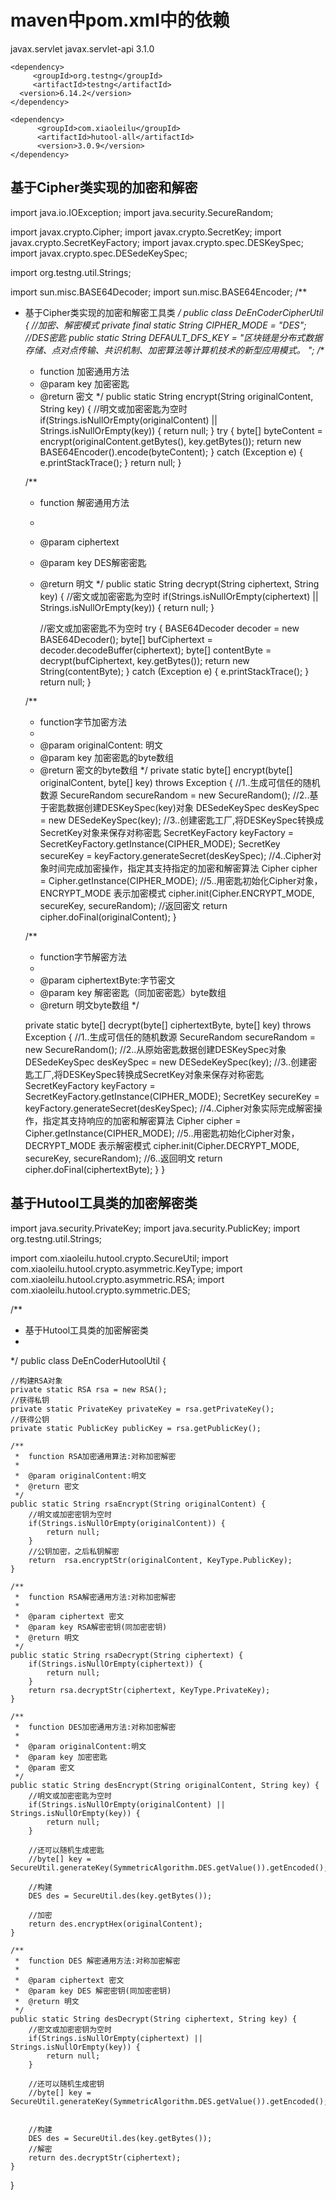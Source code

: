 # maven中pom.xml中的依赖
<!--servlet包的依赖-->
  <dependency>
		  <groupId>javax.servlet</groupId>
		  <artifactId>javax.servlet-api</artifactId>
		  <version>3.1.0</version>
  </dependency>  
  
	<dependency>
   		 <groupId>org.testng</groupId>
   		 <artifactId>testng</artifactId>
      <version>6.14.2</version>
	</dependency>  
	
	<dependency>
		  <groupId>com.xiaoleilu</groupId>
		  <artifactId>hutool-all</artifactId>
		  <version>3.0.9</version>
	</dependency>
  ## 基于Cipher类实现的加密和解密
  
import java.io.IOException;
import java.security.SecureRandom;

import javax.crypto.Cipher;
import javax.crypto.SecretKey;
import javax.crypto.SecretKeyFactory;
import javax.crypto.spec.DESKeySpec;
import javax.crypto.spec.DESedeKeySpec;

import org.testng.util.Strings;

import sun.misc.BASE64Decoder;
import sun.misc.BASE64Encoder;
/**
 *	基于Cipher类实现的加密和解密工具类
 */
public class DeEnCoderCipherUtil {
	//加密、解密模式
	private final static String CIPHER_MODE = "DES";
	//DES密匙
	public static String DEFAULT_DFS_KEY = "区块链是分布式数据存储、点对点传输、共识机制、加密算法等计算机技术的新型应用模式。 ";
	/**
	 * 	function 加密通用方法
	 * 	@param key 加密密匙
	 * 	@return 密文
	 */
	public static  String encrypt(String originalContent, String key) {
		//明文或加密密匙为空时
		if(Strings.isNullOrEmpty(originalContent) || Strings.isNullOrEmpty(key)) {
			return null;
		}
		try {
			byte[] byteContent = encrypt(originalContent.getBytes(), key.getBytes());
			return new BASE64Encoder().encode(byteContent);
		} catch (Exception e) {
			e.printStackTrace();
		}
		return null;
	}
	
	/**
	 *	function 解密通用方法
	 *
	 *	@param ciphertext
	 *	@param key DES解密密匙
	 *	@return 明文
	 */
	public static String decrypt(String ciphertext, String key) {
		//密文或加密密匙为空时
		if(Strings.isNullOrEmpty(ciphertext) || Strings.isNullOrEmpty(key)) {
			return null;
		}
		
		//密文或加密密匙不为空时
		try {
			BASE64Decoder decoder = new BASE64Decoder();
			byte[] bufCiphertext = decoder.decodeBuffer(ciphertext);
			byte[] contentByte = decrypt(bufCiphertext, key.getBytes());
			return new String(contentByte);
		} catch (Exception e) {
			e.printStackTrace();
		}
		return null;
	}
	
	/**
	 *	function字节加密方法
	 *	
	 *	@param originalContent: 明文
	 *	@param key 加密密匙的byte数组
	 *	@return 密文的byte数组
	 */
	private static byte[] encrypt(byte[] originalContent, byte[] key) throws Exception {
		//1..生成可信任的随机数源
		SecureRandom secureRandom = new SecureRandom();
		//2..基于密匙数据创建DESKeySpec(key)对象
		DESedeKeySpec desKeySpec = new DESedeKeySpec(key);
		//3..创建密匙工厂,将DESKeySpec转换成SecretKey对象来保存对称密匙
		SecretKeyFactory keyFactory = SecretKeyFactory.getInstance(CIPHER_MODE);
		SecretKey secureKey = keyFactory.generateSecret(desKeySpec);
		//4..Cipher对象时间完成加密操作，指定其支持指定的加密和解密算法
		Cipher cipher = Cipher.getInstance(CIPHER_MODE);
		//5..用密匙初始化Cipher对象，ENCRYPT_MODE 表示加密模式
		cipher.init(Cipher.ENCRYPT_MODE, secureKey, secureRandom);
		//返回密文
		return cipher.doFinal(originalContent);
	}
	
	/**
	 * 	function字节解密方法
	 * 	
	 * @param ciphertextByte:字节密文
	 * @param key 解密密匙（同加密密匙）byte数组
	 * @return 明文byte数组
	 */
	
	private static byte[] decrypt(byte[] ciphertextByte, byte[] key) throws Exception {
		//1..生成可信任的随机数源
		SecureRandom secureRandom = new SecureRandom();
		//2..从原始密匙数据创建DESKeySpec对象
		DESedeKeySpec desKeySpec = new DESedeKeySpec(key);
		//3..创建密匙工厂,将DESKeySpec转换成SecretKey对象来保存对称密匙
		SecretKeyFactory keyFactory = SecretKeyFactory.getInstance(CIPHER_MODE);
		SecretKey secureKey = keyFactory.generateSecret(desKeySpec);
		//4..Cipher对象实际完成解密操作，指定其支持响应的加密和解密算法
		Cipher cipher = Cipher.getInstance(CIPHER_MODE);
		//5..用密匙初始化Cipher对象，DECRYPT_MODE 表示解密模式
		cipher.init(Cipher.DECRYPT_MODE, secureKey, secureRandom);
		//6..返回明文
		return cipher.doFinal(ciphertextByte);
	}
}
## 基于Hutool工具类的加密解密类 


import java.security.PrivateKey;
import java.security.PublicKey;
import org.testng.util.Strings;

import com.xiaoleilu.hutool.crypto.SecureUtil;
import com.xiaoleilu.hutool.crypto.asymmetric.KeyType;
import com.xiaoleilu.hutool.crypto.asymmetric.RSA;
import com.xiaoleilu.hutool.crypto.symmetric.DES;

/**
 * 	基于Hutool工具类的加密解密类 
 *
 */
public class DeEnCoderHutoolUtil {
	
	//构建RSA对象
	private static RSA rsa = new RSA();
	//获得私钥
	private static PrivateKey privateKey = rsa.getPrivateKey();
	//获得公钥
	private static PublicKey publicKey = rsa.getPublicKey();
	
	/**
	 * 	function RSA加密通用算法:对称加密解密
	 * 	
	 * 	@param originalContent:明文
	 * 	@return 密文
	 */
	public static String rsaEncrypt(String originalContent) {
		//明文或加密密钥为空时
		if(Strings.isNullOrEmpty(originalContent)) {
			return null;
		}
		//公钥加密，之后私钥解密
		return  rsa.encryptStr(originalContent, KeyType.PublicKey);	
	}
	
	/**
	 * 	function RSA解密通用方法:对称加密解密
	 * 
	 * 	@param ciphertext 密文
	 * 	@param key RSA解密密钥(同加密密钥)
	 * 	@return 明文
	 */
	public static String rsaDecrypt(String ciphertext) {
		if(Strings.isNullOrEmpty(ciphertext)) {
			return null;
		}
		return rsa.decryptStr(ciphertext, KeyType.PrivateKey);
	}
	
	/**
	 * 	function DES加密通用方法:对称加密解密
	 * 
	 * 	@param originalContent:明文
	 * 	@param key 加密密匙
	 *  @param 密文
	 */
	public static String desEncrypt(String originalContent, String key) {
		//明文或加密密匙为空时
		if(Strings.isNullOrEmpty(originalContent) || Strings.isNullOrEmpty(key)) {
			return null;
		}
		
		//还可以随机生成密匙
		//byte[] key = SecureUtil.generateKey(SymmetricAlgorithm.DES.getValue()).getEncoded();
		
		//构建
		DES des = SecureUtil.des(key.getBytes());
		
		//加密
		return des.encryptHex(originalContent);
	}
	
	/**
	 * 	function DES 解密通用方法:对称加密解密
	 * 	
	 *  @param ciphertext 密文
	 *  @param key DES 解密密钥(同加密密钥)
	 * 	@return 明文
	 */
	public static String desDecrypt(String ciphertext, String key) {
		//密文或加密密钥为空时
		if(Strings.isNullOrEmpty(ciphertext) || Strings.isNullOrEmpty(key)) {
			return null;
		}
		
		//还可以随机生成密钥
		//byte[] key = SecureUtil.generateKey(SymmetricAlgorithm.DES.getValue()).getEncoded();
		
		
		//构建
		DES des = SecureUtil.des(key.getBytes());
		//解密
		return des.decryptStr(ciphertext);
	}
}
